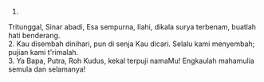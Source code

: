 1.
Tritunggal, Sinar abadi, Esa sempurna, Ilahi, dikala
surya terbenam, buatlah hati benderang.
<br>
2.
Kau disembah dinihari, pun di senja Kau dicari.
Selalu kami menyembah; pujian kami t'rimalah.
<br>
3.
Ya Bapa, Putra, Roh Kudus, kekal terpuji namaMu!
Engkaulah mahamulia semula dan selamanya!